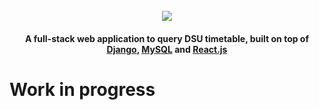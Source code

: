 <h1 align="center">
    <br>
    <a href="https://github.com/sinnytk/ModularTable-Web"> 
        <img src="https://i.imgur.com/aOgaKNM.png">
        </img>
    </a>
    <br>
</h1>

<h4 align="center">A full-stack web application to query DSU timetable, built on top of <a href='https://github.com/django/django'>Django</a>, <a href='https://github.com/mysqljs/mysql'>MySQL</a> and <a href='https://github.com/facebook/react'>React.js</a></h4>

<h1>Work in progress</h1>

